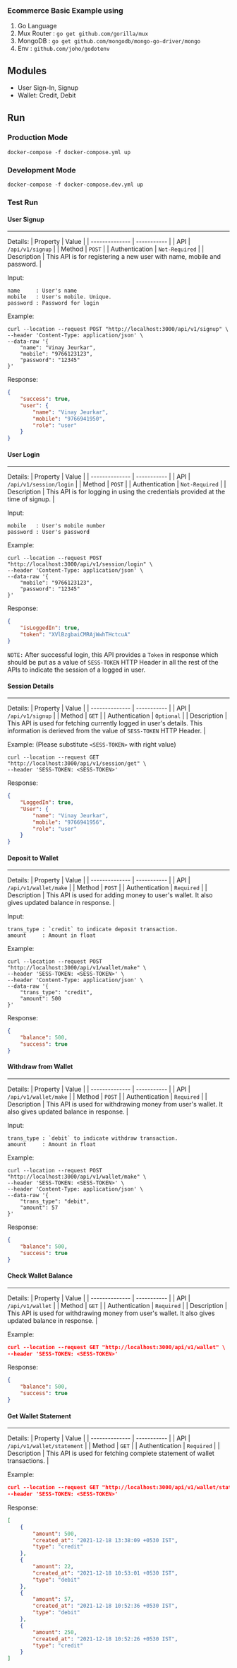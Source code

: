 ### Ecommerce Basic Example using

1. Go Language
2. Mux Router : `go get github.com/gorilla/mux`
3. MongoDB : `go get github.com/mongodb/mongo-go-driver/mongo`
4. Env : `github.com/joho/godotenv`


## Modules
- User Sign-In, Signup
- Wallet: Credit, Debit


## Run
### Production Mode
```
docker-compose -f docker-compose.yml up
```
### Development Mode
```
docker-compose -f docker-compose.dev.yml up
```

### Test Run


#### User Signup
<hr>

Details:
| Property       | Value            |
| -------------- | -----------      |
| API            | `/api/v1/signup` |
| Method         | `POST`           |
| Authentication | `Not-Required`   |
| Description    | This API is for registering a new user with name, mobile and password.  |


Input:

	name     : User's name
	mobile   : User's mobile. Unique.
	password : Password for login


Example:
```
curl --location --request POST "http://localhost:3000/api/v1/signup" \
--header 'Content-Type: application/json' \
--data-raw '{
	"name": "Vinay Jeurkar",
	"mobile": "9766123123",
	"password": "12345"
}'
```

Response:
```json
{
    "success": true,
    "user": {
        "name": "Vinay Jeurkar",
        "mobile": "9766941950",
        "role": "user"
    }
}
```

#### User Login
<hr>

Details:
| Property       | Value            |
| -------------- | -----------      |
| API            | `/api/v1/session/login` |
| Method         | `POST`           |
| Authentication | `Not-Required`   |
| Description    | This API is for logging in using the credentials provided at the time of signup. |

Input: 

	mobile   : User's mobile number
	password : User's password

Example:
```
curl --location --request POST "http://localhost:3000/api/v1/session/login" \
--header 'Content-Type: application/json' \
--data-raw '{
	"mobile": "9766123123",
	"password": "12345"
}'
```

Response:
```json
{
    "isLoggedIn": true,
    "token": "XVlBzgbaiCMRAjWwhTHctcuA"
}
```


`NOTE:` After successful login, this API provides a `Token` in response which should be put as a value of `SESS-TOKEN` HTTP Header in all the rest of the APIs to indicate the session of a logged in user.

#### Session Details
<hr>

Details:
| Property       | Value            |
| -------------- | -----------      |
| API            | `/api/v1/signup` |
| Method         | `GET`           |
| Authentication | `Optional`   |
| Description    | This API is used for fetching currently logged in user's details. This information is derieved from the value of `SESS-TOKEN` HTTP Header. |

Example: (Please substitute `<SESS-TOKEN>` with right value)
```
curl --location --request GET "http://localhost:3000/api/v1/session/get" \
--header 'SESS-TOKEN: <SESS-TOKEN>'
```

Response:
```json
{
    "LoggedIn": true,
    "User": {
        "name": "Vinay Jeurkar",
        "mobile": "9766941956",
        "role": "user"
    }
}
```

#### Deposit to Wallet
<hr>

Details:
| Property       | Value            |
| -------------- | -----------      |
| API            | `/api/v1/wallet/make` |
| Method         | `POST`           |
| Authentication | `Required`   |
| Description    | This API is used for adding money to user's wallet. It also gives updated balance in response. |

Input: 

	trans_type : `credit` to indicate deposit transaction.
	amount     : Amount in float

Example:
```
curl --location --request POST "http://localhost:3000/api/v1/wallet/make" \
--header 'SESS-TOKEN: <SESS-TOKEN>' \
--header 'Content-Type: application/json' \
--data-raw '{
    "trans_type": "credit",
    "amount": 500
}'
```

Response:
```json
{
    "balance": 500,
    "success": true
}
```


#### Withdraw from Wallet
<hr>

Details:
| Property       | Value            |
| -------------- | -----------      |
| API            | `/api/v1/wallet/make` |
| Method         | `POST`           |
| Authentication | `Required`   |
| Description    | This API is used for withdrawing money from user's wallet. It also gives updated balance in response. |

Input: 

	trans_type : `debit` to indicate withdraw transaction.
	amount     : Amount in float

Example:
```
curl --location --request POST "http://localhost:3000/api/v1/wallet/make" \
--header 'SESS-TOKEN: <SESS-TOKEN>' \
--header 'Content-Type: application/json' \
--data-raw '{
    "trans_type": "debit",
    "amount": 57
}'
```

Response:
```json
{
    "balance": 500,
    "success": true
}
```


#### Check Wallet Balance
<hr>

Details:
| Property       | Value            |
| -------------- | -----------      |
| API            | `/api/v1/wallet` |
| Method         | `GET`           |
| Authentication | `Required`   |
| Description    | This API is used for withdrawing money from user's wallet. It also gives updated balance in response. |

Example:
```json
curl --location --request GET "http://localhost:3000/api/v1/wallet" \
--header 'SESS-TOKEN: <SESS-TOKEN>'
```

Response:
```json
{
    "balance": 500,
    "success": true
}
```

#### Get Wallet Statement
<hr>

Details:
| Property       | Value            |
| -------------- | -----------      |
| API            | `/api/v1/wallet/statement` |
| Method         | `GET`           |
| Authentication | `Required`   |
| Description    | This API is used for fetching complete statement of wallet transactions. |

Example:
```json
curl --location --request GET "http://localhost:3000/api/v1/wallet/statement" \
--header 'SESS-TOKEN: <SESS-TOKEN>'
```

Response:
```json
[
    {
        "amount": 500,
        "created_at": "2021-12-18 13:38:09 +0530 IST",
        "type": "credit"
    },
    {
        "amount": 22,
        "created_at": "2021-12-18 10:53:01 +0530 IST",
        "type": "debit"
    },
    {
        "amount": 57,
        "created_at": "2021-12-18 10:52:36 +0530 IST",
        "type": "debit"
    },
    {
        "amount": 250,
        "created_at": "2021-12-18 10:52:26 +0530 IST",
        "type": "credit"
    }
]
```
